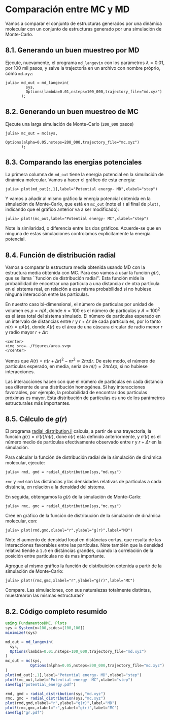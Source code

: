 # Comparación entre MC y MD

Vamos a comparar el conjunto de estructuras generados por una dinámica molecular con un conjunto de estructuras generado por una simulación de Monte-Carlo. 

## 8.1. Generando un buen muestreo por MD

Ejecute, nuevamente, el programa `md_langevin` con los
parámetros $\lambda=0.01$, por 100 mil pasos, y salve la trajectoria en un archivo con nombre próprio, como `md.xyz`: 

```julia-repl
julia> md_out = md_langevin(
         sys,
         Options(lambda=0.01,nsteps=100_000,trajectory_file="md.xyz")
       );
```

## 8.2. Generando un buen muestreo de MC

Ejecute una larga simulación de Monte-Carlo (`200_000` pasos)

```julia-repl
julia> mc_out = mc(sys,
                  Options(alpha=0.05,nsteps=200_000,trajectory_file="mc.xyz")
       );
```

## 8.3. Comparando las energias potenciales

La primera columna de `md_out` tiene la energia potencial en la simulación de dinámica molecular. Vamos a hacer el gráfico de esta energia:

```julia-repl
julia> plot(md_out[:,1],label="Potential energy- MD",xlabel="step")
```

Y vamos a añadir al mismo gráfico la energia potencial obtenida en la simulación de Monte-Carlo, que está en `mc_out` (note el `!` al final de `plot!`, indicando que el gráfico anterior va a ser modificado):

```julia-repl
julia> plot!(mc_out,label="Potential energy- MC",xlabel="step")
```

Note la similaridad, o diferencia entre los dos gráficos. Acuerde-se que en ninguna de estas simulaciones controlamos explicitamente la energia potencial. 

## 8.4. Función de distribución radial 

Vamos a comparar la estructura media obtenida usando MD con la
estructura media obtenida con MC. Para eso vamos a usar la función
$g(r)$, que se llama ``función de distribución radial''. 
Esta función mide la probabilidad de encontrar una partícula a
una distancia $r$ de otra partícula en el sistema real, en relación a
esa misma probabilidad si no hubiese ninguna interacción entre las
partículas. 

En nuestro caso bi-dimensional, el número de partículas por unidad de
volumen es $\rho=n/A$, donde $n=100$ es el número de partículas y $A=100^2$
es el área total del sistema simulado. El número de partículas esperado
en un intervalo de distancias entre $r$ y $r+\Delta r$ de cada partícula
es, por lo tanto $n(r)=\rho A(r)$, donde $A(r)$ es el área de una cáscara
circular de radio menor $r$ y radio mayor $r+\Delta r$:
```@raw html
<center>
<img src=../figures/area.svg>
</center>
```
Vemos que $A(r)=\pi (r+\Delta r)^2 - \pi r^2 \approx 2\pi r\Delta r$.
De este modo, el número de partículas esperado, en media, seria de 
$n(r)=2\pi r\Delta r\rho$, si no hubiese interacciones. 

Las interacciones hacen con que el número de partículas en cada
distancia sea diferente de una distribución homogénea. Si hay
interacciones favorables, por ejemplo, la probabilidad de encontrar dos
partículas próximas es mayor. Esta distribución de partículas es uno de
los parámetros estructurales más importantes.

## 8.5. Cálculo de $g(r)$

El programa [radial_distribution.jl](https://github.com/m3g/FUndamentosDMC.jl/blob/master/src/radial_distribution.jl)   calcula, a partir de una trayectoria, la función
$g(r)=n'(r)/n(r)$, done $n(r)$ esta definido anteriormente, y $n'(r)$ es
el número medio de partículas efectivamente observado entre $r$ y $r+\Delta r$
en la simulación. 

Para calcular la función de distribución radial de la simulación de dinámica molecular, ejecute:
```julia-repl    
julia> rmd, gmd = radial_distribution(sys,"md.xyz")
```

`rmc` y `rmd` son las distáncias y las densidades relativas de partículas a cada distáncia, en relación a la densidad del sistema. 

En seguida, obtengamos la $g(r)$ de la simulación de Monte-Carlo: 
```julia-repl    
julia> rmc, gmc = radial_distribution(sys,"mc.xyz")
```

Cree en gráfico de la función de distribución de la simulación de dinámica molecular, con:
```julia-repl
julia> plot(rmd,gmd,xlabel="r",ylabel="g(r)",label="MD")
```

Note el aumento de densidad local en distáncias cortas, que resulta de las interacciones favorables entre las partículas. Note también que la densidad relativa tiende a `1.0` en distáncias grandes, cuando la correlación de la posición entre partículas no és mas importante.  

Agregue al mismo gráfico la función de distribuición obtenida a partir de la simulación de Monte-Carlo:  
```julia-repl
julia> plot!(rmc,gmc,xlabel="r",ylabel="g(r)",label="MC")
```
 Compare. Las simulaciones, con sus naturalezas
totalmente distintas, muestrearon las mismas estructuras?  

## 8.2. Código completo resumido

```julia
using FundamentosDMC, Plots
sys = System(n=100,sides=[100,100])
minimize!(sys)

md_out = md_langevin(
  sys,
  Options(lambda=0.01,nsteps=100_000,trajectory_file="md.xyz")
)
mc_out = mc(sys,
           Options(alpha=0.05,nsteps=200_000,trajectory_file="mc.xyz")
)
plot(md_out[:,1],label="Potential energy- MD",xlabel="step")
plot!(mc_out,label="Potential energy- MC",xlabel="step")
savefig("potential_energy.pdf")

rmd, gmd = radial_distribution(sys,"md.xyz")
rmc, gmc = radial_distribution(sys,"mc.xyz")
plot(rmd,gmd,xlabel="r",ylabel="g(r)",label="MD")
plot!(rmc,gmc,xlabel="r",ylabel="g(r)",label="MC")
savefig("gr.pdf")
```

